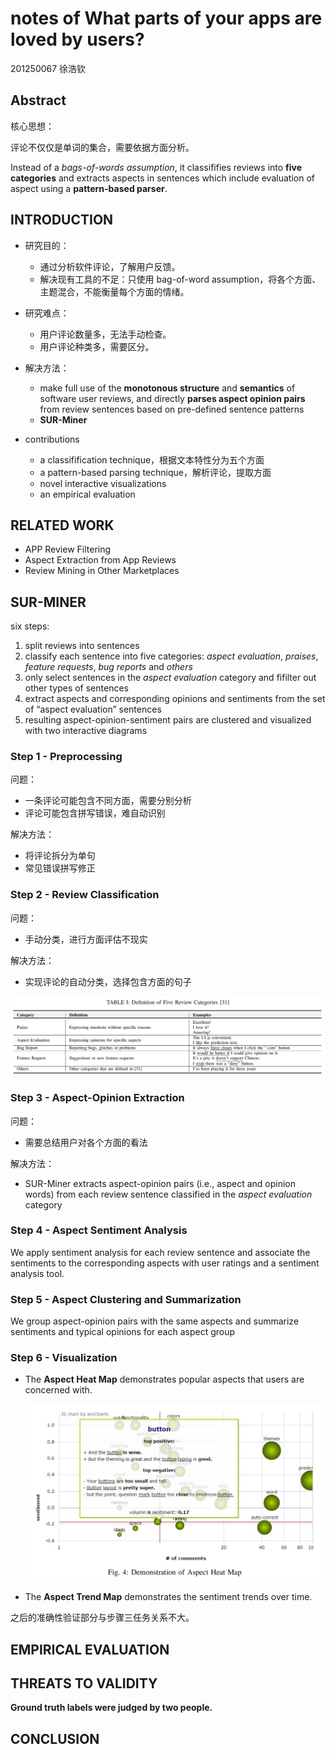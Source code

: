 # notes of What parts of your apps are loved by users?

201250067 徐浩钦

## Abstract

核心思想：

评论不仅仅是单词的集合，需要依据方面分析。

Instead of a _bags-of-words assumption_, it classififies reviews into **five categories** and extracts aspects in sentences which include evaluation of aspect using a **pattern-based parser**.

## INTRODUCTION

- 研究目的：

  - 通过分析软件评论，了解用户反馈。
  - 解决现有工具的不足：只使用 bag-of-word assumption，将各个方面、主题混合，不能衡量每个方面的情绪。

- 研究难点：

  - 用户评论数量多，无法手动检查。
  - 用户评论种类多，需要区分。

- 解决方法：
  - make full use of the **monotonous structure** and **semantics** of software user reviews, and directly **parses aspect opinion pairs** from review sentences based on pre-defined sentence patterns
  - **SUR-Miner**
- contributions
  - a classifification technique，根据文本特性分为五个方面
  - a pattern-based parsing technique，解析评论，提取方面
  - novel interactive visualizations
  - an empirical evaluation

## RELATED WORK

- APP Review Filtering
- Aspect Extraction from App Reviews
- Review Mining in Other Marketplaces

## SUR-MINER

six steps:

1. split reviews into sentences
2. classify each sentence into five categories: _aspect evaluation_, _praises_, _feature requests_, _bug reports_ and _others_
3. only select sentences in the _aspect evaluation_ category and fifilter out other types of sentences
4. extract aspects and corresponding opinions and sentiments from the set of “aspect evaluation” sentences
5. resulting aspect-opinion-sentiment pairs are clustered and visualized with two interactive diagrams

### Step 1 - Preprocessing

问题：

- 一条评论可能包含不同方面，需要分别分析
- 评论可能包含拼写错误，难自动识别

解决方法：

- 将评论拆分为单句
- 常见错误拼写修正

### Step 2 - Review Classification

问题：

- 手动分类，进行方面评估不现实

解决方法：

- 实现评论的自动分类，选择包含方面的句子

![image-20230523123846645](./images/image-20230523123846645.png)

### Step 3 - Aspect-Opinion Extraction

问题：

- 需要总结用户对各个方面的看法

解决方法：

- SUR-Miner extracts aspect-opinion pairs (i.e., aspect and opinion words) from each review sentence classified in the _aspect evaluation_ category

### Step 4 - Aspect Sentiment Analysis

We apply sentiment analysis for each review sentence and associate the sentiments to the corresponding aspects with user ratings and a sentiment analysis tool.

### Step 5 - Aspect Clustering and Summarization

We group aspect-opinion pairs with the same aspects and summarize sentiments and typical opinions for each aspect group

### Step 6 - Visualization

- The **Aspect Heat Map** demonstrates popular aspects that users are concerned with.

  ![image-20230523150359222](./images/image-20230523150359222.png)

- The **Aspect Trend Map** demonstrates the sentiment trends over time.

之后的准确性验证部分与步骤三任务关系不大。

## EMPIRICAL EVALUATION

## THREATS TO VALIDITY

**Ground truth labels were judged by two people.**

## CONCLUSION
